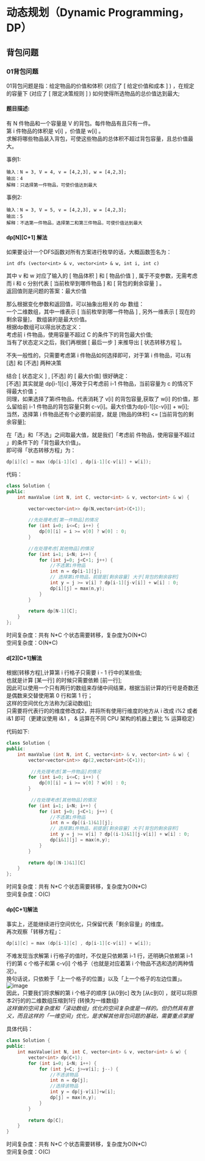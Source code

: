 # 动态规划（Dynamic Programming，DP）

## 背包问题

### 01背包问题
01背包问题是指：给定物品的价值和体积 (对应了 [ 给定价值和成本 ] ) ，在规定的容量下 (对应了 [ 限定决策规则 ] ) 如何使得所选物品的总价值达到最大;  

#### 题目描述:
有 N 件物品和一个容量是 V 的背包。每件物品有且只有一件。  
第 i 件物品的体积是 v[i] ，价值是 w[i] 。  
求解将哪些物品装入背包，可使这些物品的总体积不超过背包容量，且总价值最大。  

事例1:
```
输入：N = 3, V = 4, v = [4,2,3], w = [4,2,3];
输出：4
解释：只选择第一件物品，可使价值达到最大
```

事例2:
```
输入：N = 3, V = 5, v = [4,2,3], w = [4,2,3];
输出：5
解释：不选第一件物品，选择第二和第三件物品，可使价值达到最大
```

#### dp[N][C+1] 解法
如果要设计一个DFS函数对所有方案进行枚举的话，大概函数签名为：
```
int dfs (vector<int> & v, vector<int> & w, int i, int c)
```
其中 v 和 w 对应了输入的 [ 物品体积 ] 和 [ 物品价值 ] , 属于不变参数，无需考虑  
而 i 和 c 分别代表 [ 当前枚举到哪件物品 ] 和 [ 背包的剩余容量 ] 。  
返回值则是问题的答案：最大价值  

那么根据变化参数和返回值，可以抽象出相关的 dp 数组：  
一个二维数组，其中一维表示 [ 当前枚举到哪一件物品 ] , 另外一维表示 [ 现在的剩余容量]， 数组装的是最大价值。  
根据dp数组可以得出状态定义：  
考虑前 i 件物品，使用容量不超过 C 的条件下的背包最大价值;  
当有了状态定义之后，我们再根据 [ 最后一步 ] 来推导出 [ 状态转移方程 ]。

不失一般性的，只需要考虑第 i 件物品如何选择即可，对于第 i 件物品，可以有 [选] 和 [不选] 两种决策  

结合 [ 状态定义 ] , [不选] 的 [ 最大价值] 很好确定：    
[不选] 其实就是 dp[i-1][c] ,等效于只考虑前 i-1 件物品，当前容量为 c 的情况下得最大价值；  
同理，如果选择了第i件物品，代表消耗了 v[i] 的背包容量,获取了 w[i] 的价值，那么留给前 i-1 件物品的背包容量只剩 c-v[i]。最大价值为dp[i-1][c-v[i]] + w[i];  
当然，选择第 i 件物品还有个必要的前提，就是 [物品的体积] <= [当前背包的剩余容量];

在「选」和「不选」之间取最大值，就是我们「考虑前  件物品，使用容量不超过  」的条件下的「背包最大价值」。  
即可得「状态转移方程」为：
```c++
dp[i][c] = max (dp[i-1][c] , dp[i-1][c-v[i]] + w[i]);
```

代码：  
```c++
class Solution {
public:
    int maxValue (int N, int C, vector<int> & v, vector<int> & w) {
    
        vector<vector<int>> dp(N,vector<int>(C+1));
        
        //先处理考虑[第一件物品]的情况
        for (int i=0; i<=C; i++) {
            dp[0][i] = i >= v[0] ? w[0] : 0;
        }
        
        //在处理考虑[其他物品]的情况
        for (int i=1; i<N; i++) {
            for (int j=0; j<C+1; j++) {
                //不选第i件物品
                int n = dp[i-1][j];
                // 选择第i件物品，前提是[剩余容量] 大于[背包的剩余容积]
                int y = j >= v[i] ? dp[i-1][j-v[i]] + w[i] : 0;
                dp[i][j] = max(n,y);
            }
        }
        
        return dp[N-1][C];
    }
};
```
时间复杂度：共有 N\*C 个状态需要转移，复杂度为O(N\*C)  
空间复杂度：O(N*C)  

#### d[2][C+1]解法

根据[转移方程],计算第 i 行格子只需要 i - 1 行中的某些值;  
也就是计算 [某一行] 的时候只需要依赖 [前一行];  
因此可以使用一个只有两行的数组来存储中间结果，根据当前计算的行号是奇数还是偶数来交替使用第 0 行和第 1 行；  
这样的空间优化方法称为[滚动数组];  
只需要将代表行的的维度修改成2，并将所有使用行维度的地方从 i 改成 i%2 或者 i&1 即可（更建议使用 i&1 ， & 运算在不同 CPU 架构的机器上要比 % 运算稳定）

代码如下:
```c++
class Solution {
public:
    int maxValue (int N, int C, vector<int> & v, vector<int> & w) {
        vector<vector<int>> dp(2,vector<int>(C+1));
        
         //先处理考虑[第一件物品]的情况
        for (int i=0; i<=C; i++) {
            dp[0][i] = i >= v[0] ? w[0] : 0;
        }
        
         //在处理考虑[其他物品]的情况
        for (int i=1; i<N; i++) {
            for (int j=0; j<C+1; j++) {
                //不选第i件物品
                int n = dp[(i-1)&1][j];
                // 选择第i件物品，前提是[剩余容量] 大于[背包的剩余容积]
                int y = j >= v[i] ? dp[(i-1)&1][j-v[i]] + w[i] : 0;
                dp[i&1][j] = max(n,y);
            }
        }
        
        return dp[(N-1)&1][C]
    }
};
```
时间复杂度：共有 N\*C 个状态需要转移，复杂度为O(N\*C)   
空间复杂度：O(C)  

#### dp[C+1]解法
事实上，还能继续进行空间优化，只保留代表「剩余容量」的维度。  
再次观察「转移方程」：  
```c++
dp[i][c] = max (dp[i-1][c] , dp[i-1][c-v[i]] + w[i]);
```
不难发现当求解第 i 行格子的值时，不仅是只依赖第 i-1 行，还明确只依赖第 i-1 行的第 c 个格子和第 c-v[i] 个格子（也就是对应着第 i 个物品不选和选的两种情况）。  
换句话说，只依赖于「上一个格子的位置」以及「上一个格子的左边位置」。  
![image](https://github.com/Feng3333/Algorithm-and-data-structure/blob/ab77ba4608864715c648ec1923b30d7abc98ff1a/images-folder/dp1.png)  
因此，只要我们将求解的第 i 个格子的顺序 [从0到c] 改为 [从c到0] ，就可以将原本2行的的二维数组压缩到1行 (转换为一维数组)    
*这样做的空间复杂度和「滚动数组」优化的空间复杂度是一样的。但仍然具有意义，而且这样的「一维空间」优化，是求解其他背包问题的基础，需要重点掌握*  

具体代码：
```c++
class Solution {
public:
    int masValue(int N, int C, vector<int> & v, vector<int> & w) {
        vector<int> dp(C+1);
        for (int i=0; i<N; i++) {
            for (int j=C; j>=v[i]; j--) {
                //不选该物品
                int n = dp[j];
                //选择该物品
                int y = dp[j-v[i]]+w[i];
                dp[j] = max(n,y);
            }
        }
        
        return dp[C];
    }
}
```
时间复杂度：共有 N\*C 个状态需要转移，复杂度为O(N\*C)   
空间复杂度：O(C) 
